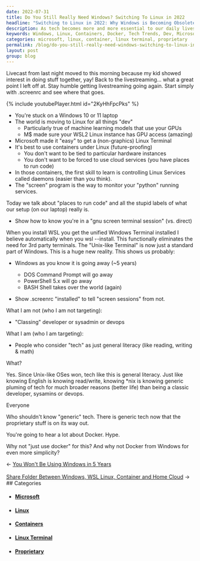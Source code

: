 ```yaml
---
date: 2022-07-31
title: Do You Still Really Need Windows? Switching To Linux in 2022
headline: "Switching to Linux in 2022: Why Windows is Becoming Obsolete and Why Containers Under Linux are the Best Way to Future-Proof Your Work"
description: As tech becomes more and more essential to our daily lives, I'm discussing the importance of understanding generic tech, and why Windows is becoming obsolete. I'm exploring why Linux is the way to go, and why using containers under Linux is the best way to future-proof your work. I'm also discussing why Docker should be used from Windows and why it's important. Join me as I explain why it's essential to keep up with tech trends.
keywords: Windows, Linux, Containers, Docker, Tech Trends, Dev, Microsoft, Linux Terminal, Future-Proofing, Generic Tech, Proprietary, Literacy
categories: microsoft, linux, container, linux terminal, proprietary
permalink: /blog/do-you-still-really-need-windows-switching-to-linux-in-2022/
layout: post
group: blog
---
```



Livecast from last night moved to this morning because my kid showed interest
in doing stuff together, yay! Back to the livestreaming... what a great point I
left off at. Stay humble getting livestreaming going again. Start simply with
.screenrc and see where that goes.

{% include youtubePlayer.html id="2KyHhFpcPks" %}

- You're stuck on a Windows 10 or 11 laptop
- The world is moving to Linux for all things "dev"
  - Particularly true of machine learning models that use your GPUs
  - M$ made sure your WSL2 Linux instance has GPU access (amazing)
- Microsoft made it "easy" to get a (non-graphics) Linux Terminal
- It's best to use containers under Linux (future-proofing)
  - You don't want to be tied to particular hardware instances
  - You don't want to be forced to use cloud services (you have places to run
    code)
- In those containers, the first skill to learn is controlling Linux Services
  called daemons (easier than you think).
- The "screen" program is the way to monitor your "python" running services.

Today we talk about "places to run code" and all the stupid labels of what our
setup (on our laptop) really is.

- Show how to know you're in a "gnu screen terminal session" (vs. direct)

When you install WSL you get the unified Windows Terminal installed I believe
automatically when you wsl --install. This functionally eliminates the need for
3rd party terminals. The "Unix-like Terminal" is now just a standard part of
Windows. This is a huge new reality. This shows us probably:

- Windows as you know it is going away (~5 years)
  - DOS Command Prompt will go away
  - PowerShell 5.x will go away
  - BASH Shell takes over the world (again)

- Show .screenrc "installed" to tell "screen sessions" from not.

What I am not (who I am not targeting):
- "Classing" developer or sysadmin or devops

What I am (who I am targeting):
- People who consider "tech" as just general literacy (like reading, writing &
  math)

What?

Yes. Since Unix-like OSes won, tech like this is general literacy. Just like
knowing English is knowing read/write, knowing \*nix is knowing generic pluming
of tech for much broader reasons (better life) than being a classic developer,
sysamins or devops.

Everyone

Who shouldn't know "generic" tech. There is generic tech now that the
proprietary stuff is on its way out.

You're going to hear a lot about Docker. Hype.

Why not "just use docker" for this? And why not Docker from Windows for even
more simplicity?


<div class="arrow-links"><div class="post-nav-prev"><span class="arrow">&larr;&nbsp;</span><a href="/blog/you-won-t-be-using-windows-in-5-years/">You Won't Be Using Windows in 5 Years</a></div> &nbsp; <div class="post-nav-next"><a href="/blog/share-folder-between-windows-wsl-linux-container-and-home-cloud/">Share Folder Between Windows, WSL Linux, Container and Home Cloud</a><span class="arrow">&nbsp;&rarr;</span></div></div>
## Categories

<ul>
<li><h4><a href='/microsoft/'>Microsoft</a></h4></li>
<li><h4><a href='/linux/'>Linux</a></h4></li>
<li><h4><a href='/container/'>Containers</a></h4></li>
<li><h4><a href='/linux-terminal/'>Linux Terminal</a></h4></li>
<li><h4><a href='/proprietary/'>Proprietary</a></h4></li></ul>